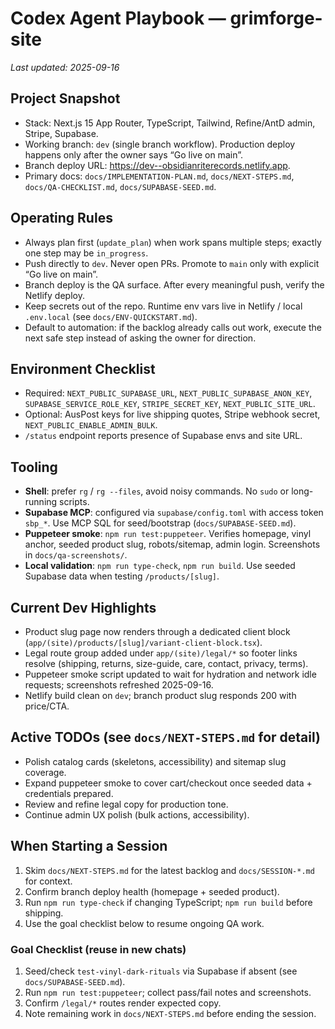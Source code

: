 # Codex Agent Playbook — grimforge-site

_Last updated: 2025-09-16_

## Project Snapshot
- Stack: Next.js 15 App Router, TypeScript, Tailwind, Refine/AntD admin, Stripe, Supabase.
- Working branch: `dev` (single branch workflow). Production deploy happens only after the owner says “Go live on main”.
- Branch deploy URL: https://dev--obsidianriterecords.netlify.app.
- Primary docs: `docs/IMPLEMENTATION-PLAN.md`, `docs/NEXT-STEPS.md`, `docs/QA-CHECKLIST.md`, `docs/SUPABASE-SEED.md`.

## Operating Rules
- Always plan first (`update_plan`) when work spans multiple steps; exactly one step may be `in_progress`.
- Push directly to `dev`. Never open PRs. Promote to `main` only with explicit “Go live on main”.
- Branch deploy is the QA surface. After every meaningful push, verify the Netlify deploy.
- Keep secrets out of the repo. Runtime env vars live in Netlify / local `.env.local` (see `docs/ENV-QUICKSTART.md`).
- Default to automation: if the backlog already calls out work, execute the next safe step instead of asking the owner for direction.

## Environment Checklist
- Required: `NEXT_PUBLIC_SUPABASE_URL`, `NEXT_PUBLIC_SUPABASE_ANON_KEY`, `SUPABASE_SERVICE_ROLE_KEY`, `STRIPE_SECRET_KEY`, `NEXT_PUBLIC_SITE_URL`.
- Optional: AusPost keys for live shipping quotes, Stripe webhook secret, `NEXT_PUBLIC_ENABLE_ADMIN_BULK`.
- `/status` endpoint reports presence of Supabase envs and site URL.

## Tooling
- **Shell**: prefer `rg` / `rg --files`, avoid noisy commands. No `sudo` or long-running scripts.
- **Supabase MCP**: configured via `supabase/config.toml` with access token `sbp_*`. Use MCP SQL for seed/bootstrap (`docs/SUPABASE-SEED.md`).
- **Puppeteer smoke**: `npm run test:puppeteer`. Verifies homepage, vinyl anchor, seeded product slug, robots/sitemap, admin login. Screenshots in `docs/qa-screenshots/`.
- **Local validation**: `npm run type-check`, `npm run build`. Use seeded Supabase data when testing `/products/[slug]`.

## Current Dev Highlights
- Product slug page now renders through a dedicated client block (`app/(site)/products/[slug]/variant-client-block.tsx`).
- Legal route group added under `app/(site)/legal/*` so footer links resolve (shipping, returns, size-guide, care, contact, privacy, terms).
- Puppeteer smoke script updated to wait for hydration and network idle requests; screenshots refreshed 2025-09-16.
- Netlify build clean on `dev`; branch product slug responds 200 with price/CTA.

## Active TODOs (see `docs/NEXT-STEPS.md` for detail)
- Polish catalog cards (skeletons, accessibility) and sitemap slug coverage.
- Expand puppeteer smoke to cover cart/checkout once seeded data + credentials prepared.
- Review and refine legal copy for production tone.
- Continue admin UX polish (bulk actions, accessibility).

## When Starting a Session
1. Skim `docs/NEXT-STEPS.md` for the latest backlog and `docs/SESSION-*.md` for context.
2. Confirm branch deploy health (homepage + seeded product).
3. Run `npm run type-check` if changing TypeScript; `npm run build` before shipping.
4. Use the goal checklist below to resume ongoing QA work.

### Goal Checklist (reuse in new chats)
1. Seed/check `test-vinyl-dark-rituals` via Supabase if absent (see `docs/SUPABASE-SEED.md`).
2. Run `npm run test:puppeteer`; collect pass/fail notes and screenshots.
3. Confirm `/legal/*` routes render expected copy.
4. Note remaining work in `docs/NEXT-STEPS.md` before ending the session.
